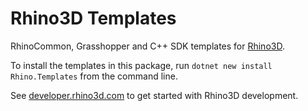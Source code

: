 # Rhino3D Templates

RhinoCommon, Grasshopper and C++ SDK templates for [Rhino3D](https://rhino3d.com).

To install the templates in this package, run `dotnet new install Rhino.Templates` from the command line.

See [developer.rhino3d.com](https://developer.rhino3d.com) to get started with Rhino3D development.
